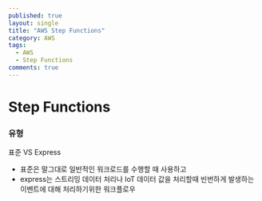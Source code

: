 ```yaml
---
published: true
layout: single
title: "AWS Step Functions"
category: AWS
tags:
  - AWS
  - Step Functions
comments: true
---
```


Step Functions
=============



### 유형

표준 VS Express

- 표준은 말그대로 일반적인 워크로드를 수행할 때 사용하고
- express는 스트리밍 데이터 처리나 IoT 데이터 값을 처리할때 빈번하게 발생하는 이벤트에 대해 처리하기위한 워크플로우

